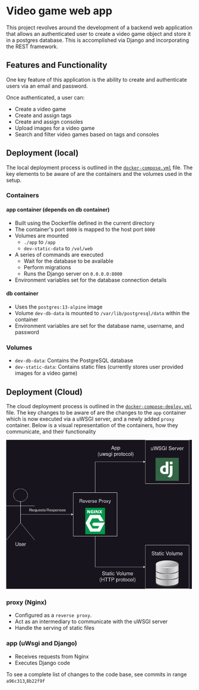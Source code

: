 # Video game web app

This project revolves around the development of a backend web application that allows an authenticated user to create a video game object and store it in a postgres database. This is accomplished via Django and incorporating the REST framework.

## Features and Functionality
One key feature of this application is the ability to create and authenticate users via an email and password.

Once authenticated, a user can:
* Create a video game
* Create and assign tags
* Create and assign consoles
* Upload images for a video game
* Search and filter video games based on tags and consoles

## Deployment (local)
The local deployment process is outlined in the [`docker-compose.yml`](docker-compose.yml) file. The key elements to be aware of are the containers and the volumes used in the setup.

### Containers

#### app container (depends on db container)
* Built using the Dockerfile defined in the current directory
* The container's port `8000` is mapped to the host port `8000`
* Volumes are mounted
    * `./app` to `/app`
    * `dev-static-data` to `/vol/web`
* A series of commands are executed
    * Wait for the database to be available
    * Perform migrations
    * Runs the Django server on `0.0.0.0:8000`
* Environment variables set for the database connection details

#### db container
* Uses the `postgres:13-alpine` image
* Volume `dev-db-data` is mounted to `/var/lib/postgresql/data` within the container
* Environment variables are set for the database name, username, and password

### Volumes
* `dev-db-data`: Contains the PostgreSQL database
* `dev-static-data`: Contains static files (currently stores user provided images for a video game)

## Deployment (Cloud)
The cloud deployment process is outlined in the [`docker-compose-deploy.yml`](docker-compose-deploy.yml) file. The key changes to be aware of are the changes to the `app` container which is now executed via a uWSGI server, and a newly added `proxy` container. Below is a visual representation of the containers, how they communicate, and their functionality

<img title="Cloud Deployment communication" src="images/cloud_deploy_communications.png" width="500" height="400" />

### proxy (Nginx)
* Configured as a `reverse proxy`.
* Act as an intermediary to communicate with the uWSGI server
* Handle the serving of static files

### app (uWsgi and Django)
* Receives requests from Nginx 
* Executes Django code

To see a complete list of changes to the code base, see commits in range `a96c313`,`8b22f9f` 
